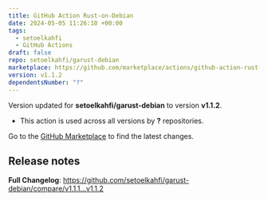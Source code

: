 ```yaml
---
title: GitHub Action Rust-on-Debian
date: 2024-05-05 11:26:10 +00:00
tags:
  - setoelkahfi
  - GitHub Actions
draft: false
repo: setoelkahfi/garust-debian
marketplace: https://github.com/marketplace/actions/github-action-rust-on-debian
version: v1.1.2
dependentsNumber: "?"
---
```



Version updated for **setoelkahfi/garust-debian** to version **v1.1.2**.
- This action is used across all versions by **?** repositories.

Go to the [GitHub Marketplace](https://github.com/marketplace/actions/github-action-rust-on-debian) to find the latest changes.

## Release notes

**Full Changelog**: https://github.com/setoelkahfi/garust-debian/compare/v1.1.1...v1.1.2
